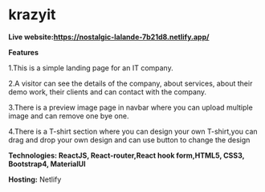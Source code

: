 # krazyit


**Live website:https://nostalgic-lalande-7b21d8.netlify.app/**

**Features**

   1.This is a simple landing page for an IT company.
   
   2.A visitor can see the details of the company, about services, about their demo work, their clients and can contact with the company.

   3.There is a preview image page in navbar where you can upload multiple image and can remove one bye one.

   4.There is a T-shirt section where you can design your own T-shirt,you can drag and drop your own design and can use button to change the design

**Technologies: ReactJS, React-router,React hook form,HTML5, CSS3, Bootstrap4, MaterialUI**

**Hosting:** Netlify


